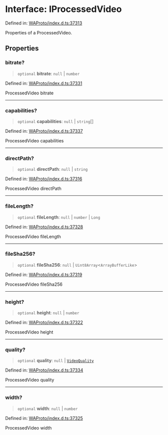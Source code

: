 # Interface: IProcessedVideo

Defined in: [WAProto/index.d.ts:37313](https://github.com/Fokusdotid/Baileys/blob/deec6cc75a88a82eaeedf16b76aa9218b2c772e3/WAProto/index.d.ts#L37313)

Properties of a ProcessedVideo.

## Properties

### bitrate?

> `optional` **bitrate**: `null` \| `number`

Defined in: [WAProto/index.d.ts:37331](https://github.com/Fokusdotid/Baileys/blob/deec6cc75a88a82eaeedf16b76aa9218b2c772e3/WAProto/index.d.ts#L37331)

ProcessedVideo bitrate

***

### capabilities?

> `optional` **capabilities**: `null` \| `string`[]

Defined in: [WAProto/index.d.ts:37337](https://github.com/Fokusdotid/Baileys/blob/deec6cc75a88a82eaeedf16b76aa9218b2c772e3/WAProto/index.d.ts#L37337)

ProcessedVideo capabilities

***

### directPath?

> `optional` **directPath**: `null` \| `string`

Defined in: [WAProto/index.d.ts:37316](https://github.com/Fokusdotid/Baileys/blob/deec6cc75a88a82eaeedf16b76aa9218b2c772e3/WAProto/index.d.ts#L37316)

ProcessedVideo directPath

***

### fileLength?

> `optional` **fileLength**: `null` \| `number` \| `Long`

Defined in: [WAProto/index.d.ts:37328](https://github.com/Fokusdotid/Baileys/blob/deec6cc75a88a82eaeedf16b76aa9218b2c772e3/WAProto/index.d.ts#L37328)

ProcessedVideo fileLength

***

### fileSha256?

> `optional` **fileSha256**: `null` \| `Uint8Array`\<`ArrayBufferLike`\>

Defined in: [WAProto/index.d.ts:37319](https://github.com/Fokusdotid/Baileys/blob/deec6cc75a88a82eaeedf16b76aa9218b2c772e3/WAProto/index.d.ts#L37319)

ProcessedVideo fileSha256

***

### height?

> `optional` **height**: `null` \| `number`

Defined in: [WAProto/index.d.ts:37322](https://github.com/Fokusdotid/Baileys/blob/deec6cc75a88a82eaeedf16b76aa9218b2c772e3/WAProto/index.d.ts#L37322)

ProcessedVideo height

***

### quality?

> `optional` **quality**: `null` \| [`VideoQuality`](../namespaces/ProcessedVideo/enumerations/VideoQuality.md)

Defined in: [WAProto/index.d.ts:37334](https://github.com/Fokusdotid/Baileys/blob/deec6cc75a88a82eaeedf16b76aa9218b2c772e3/WAProto/index.d.ts#L37334)

ProcessedVideo quality

***

### width?

> `optional` **width**: `null` \| `number`

Defined in: [WAProto/index.d.ts:37325](https://github.com/Fokusdotid/Baileys/blob/deec6cc75a88a82eaeedf16b76aa9218b2c772e3/WAProto/index.d.ts#L37325)

ProcessedVideo width
